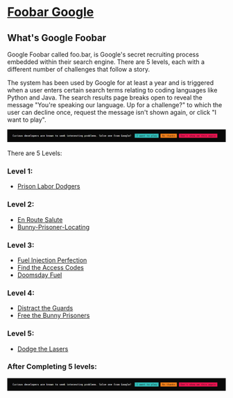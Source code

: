 # [Foobar Google](https://foobar.withgoogle.com/)

## What's Google Foobar
Google Foobar called foo.bar, is Google's secret recruiting process embedded within their search engine. 
There are 5 levels, each with a different number of challenges that follow a story.

The system has been used by Google for at least a year and is triggered when a user enters certain search terms relating to coding languages like Python and Java. The search results page breaks open to reveal the message "You're speaking our language. Up for a challenge?" to which the user can decline once, request the message isn't shown again, or click "I want to play".

![Foobar Triggered](https://github.com/sark-2110/Foobar-Google/blob/master/images/foobar-triggered.png "Foobar Triggered")

There are 5 Levels:

### Level 1:
* [Prison Labor Dodgers](https://github.com/sark-2110/Foobar-Google/tree/master/Prison%20Labor%20Dodgers)

### Level 2:
* [En Route Salute](https://github.com/sark-2110/Foobar-Google/tree/master/En%20Route%20Salute)
* [Bunny-Prisoner-Locating](https://github.com/sark-2110/Foobar-Google/tree/master/Bunny%20Prisoner%20Locating)

### Level 3:
* [Fuel Injection Perfection](https://github.com/sark-2110/Foobar-Google/tree/master/Fuel%20Injection%20Perfection)
* [Find the Access Codes](https://github.com/sark-2110/Foobar-Google/tree/master/Find%20the%20Access%20Codes)
* [Doomsday Fuel](https://github.com/sark-2110/Foobar-Google/tree/master/Doomsday%20Fuel)

### Level 4:
* [Distract the Guards](https://github.com/sark-2110/Foobar-Google/tree/master/Distract%20the%20Guards)
* [Free the Bunny Prisoners](https://github.com/sark-2110/Foobar-Google/tree/master/Free%20the%20Bunny%20Prisoners)

### Level 5:
* [Dodge the Lasers](https://github.com/sark-2110/Foobar-Google/tree/master/Dodge%20the%20Lasers)

### After Completing 5 levels:
![Foobar Triggered](https://github.com/sark-2110/Foobar-Google/blob/master/images/foobar-triggered.png "Foobar Triggered")

